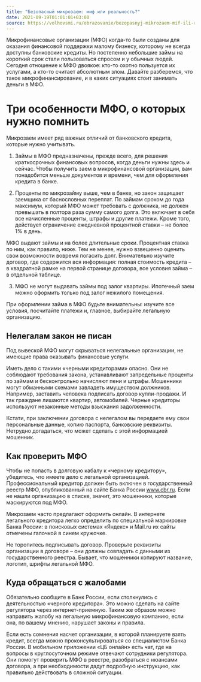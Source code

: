 ```yaml
---
title: "Безопасный микрозаем: миф или реальность?"
date: 2021-09-19T01:01:01+03:00
source: https://volhovsmi.ru/obrazovanie/bezopasnyj-mikrozaem-mif-ili-realnost
---
```


Микрофинансовые организации (МФО) когда-то были созданы для оказания финансовой поддержки малому бизнесу, которому не всегда доступны банковские кредиты. Но постепенно небольшие займы на короткий срок стали пользоваться спросом и у обычных людей. Сегодня отношение к МФО двоякое: кто-то охотно пользуется их услугами, а кто-то считает абсолютным злом. Давайте разберемся, что такое микрофинансирование, и в каких ситуациях стоит занимать деньги в МФО.

# Три особенности МФО, о которых нужно помнить

Микрозаем имеет ряд важных отличий от банковского кредита, которые нужно учитывать.

1. Займы в МФО предназначены, прежде всего, для решения краткосрочных финансовых вопросов, когда деньги нужны здесь и сейчас. Чтобы получить заем в микрофинансовой организации, вам понадобится меньше документов и времени, чем для оформления кредита в банке.

2. Проценты по микрозайму выше, чем в банке, но закон защищает заемщика от баснословных переплат. По займам сроком до года максимум, который МФО может требовать с должника, не должен превышать в полтора раза сумму самого долга. Это включает в себя все начисленные проценты, штрафы и другие платежи. Кроме того, действует ограничение ежедневной процентной ставки – не более 1% в день.

МФО выдают займы и на более длительные сроки. Процентная ставка по ним, как правило, ниже. Тем не менее, нужно взвешенно оценить свои возможности вовремя погасить долг. Внимательно изучите договор, где содержится вся информация: полная стоимость кредита – в квадратной рамке на первой странице договора, все условия займа – в отдельной таблице.

3. МФО не могут выдавать займы под залог квартиры. Ипотечный заем можно оформить только под залог нежилого помещения.

При оформлении займа в МФО будьте внимательны: изучите все условия, посчитайте платежи и, главное, выбирайте легальную организацию.

## Нелегалам закон не писан

Под вывеской МФО могут скрываться нелегальные организации, не имеющие права оказывать финансовые услуги.

Иметь дело с такими «черными кредиторами» опасно. Они не соблюдают требования закона, устанавливают запредельные проценты по займам и бесконтрольно начисляют пени и штрафы. Мошенники могут обманными схемами завладеть имуществом должников. Например, заставить человека подписать договор купли-продажи. И так граждане лишаются квартир, автомобилей. Черные кредиторы используют незаконные методы взыскания задолженности.

Кстати, при заключении договора с нелегалом вы передаете ему свои персональные данные, копию паспорта, банковские реквизиты. Нетрудно догадаться, что может сделать с этой информацией мошенник.

## Как проверить МФО

Чтобы не попасть в долговую кабалу к «черному кредитору», убедитесь, что имеете дело с легальной организацией. Профессиональный кредитор должен быть включен в государственный реестр МФО, опубликованный на сайте Банка России www.cbr.ru. Если не нашли организацию в списке, значит, это мошенники, которые маскируются под МФО.

Микрозаем часто предлагают оформить онлайн. В интернете легального кредитора легко определить по специальной маркировке Банка России: в поисковых системах «Яндекс» и Mail.ru их сайты отмечены галочкой в синем кружочке.

Не торопитесь подписывать договор. Проверьте реквизиты организации в договоре – они должны совпадать с данными из государственного реестра. Бывает, что мошенники копируют название, логотип, шрифты легальной МФО.

## Куда обращаться с жалобами

Обязательно сообщите в Банк России, если столкнулись с деятельностью «черного кредитора». Это можно сделать на сайте регулятора через интернет-приемную. Таким же образом можно направить жалобу на легальную микрофинансовую компанию, если она, по вашему мнению, нарушает законы и правила.

Если есть сомнения насчет организации, в которой планируете взять кредит, всегда можно проконсультироваться со специалистом Банка России. В мобильном приложении «ЦБ онлайн» есть чат, где на вопросы в круглосуточном режиме отвечают сотрудники регулятора. Они помогут проверить МФО в реестре, разобраться с нюансами договора, а при необходимости дадут подробную инструкцию, как правильно действовать в сложной ситуации.